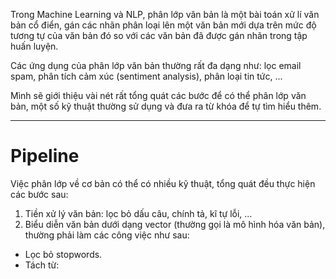 Trong Machine Learning và NLP, phân lớp văn bản là một bài toán xử lí văn bản cổ điển,
gán các nhãn phân loại lên một văn bản mới dựa trên mức độ tương tự của văn bản đó so với các văn bản đã được gán nhãn trong tập huấn luyện.

Các ứng dụng của phân lớp văn bản thường rất đa dạng như: lọc email spam, phân tích cảm xúc (sentiment analysis), phân loại tin tức, ...

Mình sẽ giới thiệu vài nét rất tổng quát các bước để có thể phân lớp văn bản, một số kỹ thuật thường sử dụng và đưa ra từ khóa để tự tìm hiểu thêm.

-----
# Pipeline
Việc phân lớp về cơ bản có thể có nhiều kỹ thuật, tổng quát đều thực hiện các bước sau:

1. Tiền xử lý văn bản: lọc bỏ dấu câu, chính tả, kĩ tự lỗi, ...
2. Biểu diễn văn bản dưới dạng vector (thường gọi là mô hình hóa văn bản), thường phải làm các công việc như sau:
  * Lọc bỏ stopwords.
  * Tách từ: 
